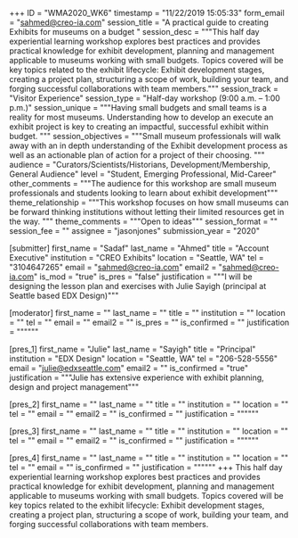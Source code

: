+++
ID = "WMA2020_WK6"
timestamp = "11/22/2019 15:05:33"
form_email = "sahmed@creo-ia.com"
session_title = "A practical guide to creating Exhibits for museums on a budget "
session_desc = """This half day experiential learning workshop explores best practices and provides practical knowledge for exhibit development, planning and management applicable to museums working with small budgets. Topics covered will be key topics related to the exhibit lifecycle: Exhibit development stages, creating a project plan, structuring a scope of work, building your team, and forging successful collaborations with team members."""
session_track = "Visitor Experience"
session_type = "Half-day workshop (9:00 a.m. – 1:00 p.m.)"
session_unique = """Having small budgets and small teams is a reality for most museums. Understanding how to develop an execute an exhibit project is key to creating an impactful, successful exhibit within budget. """
session_objectives = """Small museum professionals will walk away with an in depth understanding of the Exhibit development process as well as an actionable plan of action for a project of their choosing. """
audience = "Curators/Scientists/Historians, Development/Membership, General Audience"
level = "Student, Emerging Professional, Mid-Career"
other_comments = """The audience for this workshop are small museum professionals and students looking to learn about exhibit development"""
theme_relationship = """This workshop focuses on how small museums can be forward thinking institutions without letting their limited resources get in the way. """
theme_comments = """Open to ideas"""
session_format = ""
session_fee = ""
assignee = "jasonjones"
submission_year = "2020"

[submitter]
first_name = "Sadaf"
last_name = "Ahmed"
title = "Account Executive"
institution = "CREO Exhibits"
location = "Seattle, WA"
tel = "3104647265"
email = "sahmed@creo-ia.com"
email2 = "sahmed@creo-ia.com"
is_mod = "true"
is_pres = "false"
justification = """I will be designing the lesson plan and exercises with Julie Sayigh (principal at Seattle based EDX Design)"""

[moderator]
first_name = ""
last_name = ""
title = ""
institution = ""
location = ""
tel = ""
email = ""
email2 = ""
is_pres = ""
is_confirmed = ""
justification = """"""

[pres_1]
first_name = "Julie"
last_name = "Sayigh"
title = "Principal"
institution = "EDX Design"
location = "Seattle, WA"
tel = "206-528-5556"
email = "julie@edxseattle.com"
email2 = ""
is_confirmed = "true"
justification = """Julie has extensive experience with exhibit planning, design and project management"""

[pres_2]
first_name = ""
last_name = ""
title = ""
institution = ""
location = ""
tel = ""
email = ""
email2 = ""
is_confirmed = ""
justification = """"""

[pres_3]
first_name = ""
last_name = ""
title = ""
institution = ""
location = ""
tel = ""
email = ""
email2 = ""
is_confirmed = ""
justification = """"""

[pres_4]
first_name = ""
last_name = ""
title = ""
institution = ""
location = ""
tel = ""
email = ""
is_confirmed = ""
justification = """"""
+++
This half day experiential learning workshop explores best practices and provides practical knowledge for exhibit development, planning and management applicable to museums working with small budgets. Topics covered will be key topics related to the exhibit lifecycle: Exhibit development stages, creating a project plan, structuring a scope of work, building your team, and forging successful collaborations with team members.